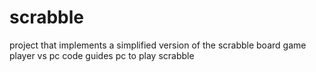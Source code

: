 # scrabble
project that implements a simplified version of the scrabble board game
player vs pc
code guides pc to play scrabble 
